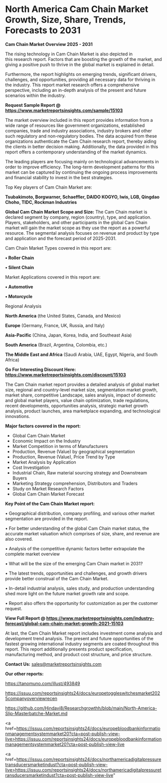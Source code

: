 # North America Cam Chain Market Growth, Size, Share, Trends, Forecasts to 2031

<Strong> Cam Chain Market Overview 2025 - 2031</strong>

The rising technology in Cam Chain Market is also depicted in this research report. Factors that are boosting the growth of the market, and giving a positive push to thrive in the global market is explained in detail.

Furthermore, the report highlights on emerging trends, significant drivers, challenges, and opportunities, providing all necessary data for thriving in the industry. This report market research offers a comprehensive perspective, including an in-depth analysis of the present and future scenarios within the industry.

<strong>Request Sample Report @ <a href=https://www.marketreportsinsights.com/sample/15103>https://www.marketreportsinsights.com/sample/15103</a></strong>

The market overview included in this report provides information from a wide range of resources like government organizations, established companies, trade and industry associations, industry brokers and other such regulatory and non-regulatory bodies. The data acquired from these organizations authenticate the Cam Chain research report, thereby aiding the clients in better decision making. Additionally, the data provided in this report offers a contemporary understanding of the market dynamics.

The leading players are focusing mainly on technological advancements in order to improve efficiency. The long-term development patterns for this market can be captured by continuing the ongoing process improvements and financial stability to invest in the best strategies.

Top Key players of Cam Chain Market are:

<strong>Tsubakimoto, Borgwarner, Schaeffler, DAIDO KOGYO, Iwis, LGB, Qingdao Choho, TIDC, Rockman Industries</strong>

<strong><b>Global Cam Chain Market Scope and Size:</b></strong>
The Cam Chain market is declared segment by company, region (country), type, and application. Players, stakeholders, and other participants in the global Cam Chain market will gain the market scope as they use the report as a powerful resource. The segmental analysis focuses on revenue and product by type and application and the forecast period of 2025-2031.

Cam Chain Market Types covered in this report are:

<strong>• Roller Chain

• Silent Chain</strong>

Market Applications covered in this report are:

<strong>• Automotive

• Motorcycle</strong> 

Regional Analysis

<strong>North America</strong> (the United States, Canada, and Mexico)

<strong>Europe</strong> (Germany, France, UK, Russia, and Italy)

<strong>Asia-Pacific</strong> (China, Japan, Korea, India, and Southeast Asia)

<strong>South America</strong> (Brazil, Argentina, Colombia, etc.)

<strong>The Middle East and Africa</strong> (Saudi Arabia, UAE, Egypt, Nigeria, and South Africa)

<strong>Go For Interesting Discount Here: <a href=https://www.marketreportsinsights.com/discount/15103>https://www.marketreportsinsights.com/discount/15103</a></strong>

The Cam Chain market report provides a detailed analysis of global market size, regional and country-level market size, segmentation market growth, market share, competitive Landscape, sales analysis, impact of domestic and global market players, value chain optimization, trade regulations, recent developments, opportunities analysis, strategic market growth analysis, product launches, area marketplace expanding, and technological innovations.

<strong><b>Major factors covered in the report:</b></strong>
<ul>
  <li>Global Cam Chain Market </li>
  <li>Economic Impact on the Industry</li>
  <li>Market Competition in terms of Manufacturers</li>
  <li>Production, Revenue (Value) by geographical segmentation</li>
  <li>Production, Revenue (Value), Price Trend by Type</li>
  <li>Market Analysis by Application</li>
  <li>Cost Investigation</li>
  <li>Industrial Chain, Raw material sourcing strategy and Downstream Buyers</li>
  <li>Marketing Strategy comprehension, Distributors and Traders</li>
  <li>Study on Market Research Factors</li>
  <li>Global Cam Chain Market Forecast</li>
</ul>

<strong><b>Key Point of the Cam Chain Market report:</b></strong>

• Geographical distribution, company profiling, and various other market segmentation are provided in the report.

• For better understanding of the global Cam Chain market status, the accurate market valuation which comprises of size, share, and revenue are also covered.

• Analysis of the competitive dynamic factors better extrapolate the complete market overview

• What will be the size of the emerging Cam Chain market in 2031?

• The latest trends, opportunities and challenges, and growth drivers provide better construal of the Cam Chain Market.

• In-detail industrial analysis, sales study, and production understanding shed more light on the future market growth rate and scope.

• Report also offers the opportunity for customization as per the customer request.

<strong><b>View Full Report @ <a href=https://www.marketreportsinsights.com/industry-forecast/global-cam-chain-market-growth-2021-15103>https://www.marketreportsinsights.com/industry-forecast/global-cam-chain-market-growth-2021-15103</a></b></strong>


At last, the Cam Chain Market report includes investment come analysis and development trend analysis. The present and future opportunities of the fastest growing international industry segments are coated throughout this report. This report additionally presents product specification, manufacturing method, and product cost structure, and price structure.

<strong>Contact Us:</strong>
sales@marketreportsinsights.com

<strong>Our other reports:</strong>

<a href=https://tanomuno.com/illust/493849>https://tanomuno.com/illust/493849</a>

<a href=https://issuu.com/reportsinsights24/docs/europetoggleswitchesmarket2025companyoverviewrecen>https://issuu.com/reportsinsights24/docs/europetoggleswitchesmarket2025companyoverviewrecen</a>

<a href=https://github.com/Hindavi8/Researchgrowthh/blob/main/North-America-Slip-Masterbatche-Market.md>https://github.com/Hindavi8/Researchgrowthh/blob/main/North-America-Slip-Masterbatche-Market.md</a>

<a href=https://issuu.com/reportsinsights24/docs/europebloodbankinformationmanagementsystemmarket20?cta=post-publish-view-live>https://issuu.com/reportsinsights24/docs/europebloodbankinformationmanagementsystemmarket20?cta=post-publish-view-live</a>

<a href=https://issuu.com/reportsinsights24/docs/northamericadigitalpressuretransducersmarketindust?cta=post-publish-view-live>https://issuu.com/reportsinsights24/docs/northamericadigitalpressuretransducersmarketindust?cta=post-publish-view-live</a>"
